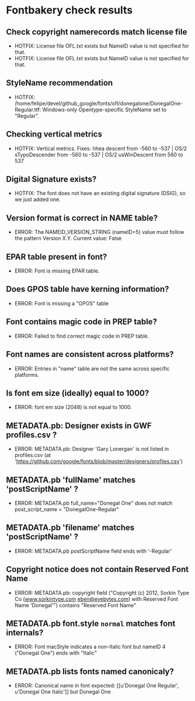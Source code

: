 # Fontbakery check results
## Check copyright namerecords match license file
* HOTFIX: License file OFL.txt exists but NameID value is not specified for that.
* HOTFIX: License file OFL.txt exists but NameID value is not specified for that.

## StyleName recommendation
* HOTFIX: /home/felipe/devel/github_google/fonts/ofl/donegalone/DonegalOne-Regular.ttf: Windows-only Opentype-specific StyleName set to "Regular".

## Checking vertical metrics
* HOTFIX: Vertical metrics. Fixes: hhea descent from -560 to -537 | OS/2 sTypoDescender from -560 to -537 | OS/2 usWinDescent from 560 to 537

## Digital Signature exists?
* HOTFIX: The font does not have an existing digital signature (DSIG), so we just added one.

## Version format is correct in NAME table?
* ERROR: The NAMEID_VERSION_STRING (nameID=5) value must follow the pattern Version X.Y. Current value: False

## EPAR table present in font?
* ERROR: Font is missing EPAR table.

## Does GPOS table have kerning information?
* ERROR: Font is missing a "GPOS" table

## Font contains magic code in PREP table?
* ERROR: Failed to find correct magic code in PREP table.

## Font names are consistent across platforms?
* ERROR: Entries in "name" table are not the same across specific platforms.

## Is font em size (ideally) equal to 1000?
* ERROR: font em size (2048) is not equal to 1000.

## METADATA.pb: Designer exists in GWF profiles.csv ?
* ERROR: METADATA.pb: Designer 'Gary Lonergan' is not listed in profiles.csv (at 'https://github.com/google/fonts/blob/master/designers/profiles.csv')

## METADATA.pb 'fullName' matches 'postScriptName' ?
* ERROR: METADATA.pb full_name="Donegal One" does not match post_script_name = "DonegalOne-Regular"

## METADATA.pb 'filename' matches 'postScriptName' ?
* ERROR: METADATA.pb postScriptName field ends with '-Regular'

## Copyright notice does not contain Reserved Font Name
* ERROR: METADATA.pb: copyright field ("Copyright (c) 2012, Sorkin Type Co (www.sorkintype.com eben@eyebytes.com) with Reserved Font Name 'Donegal'") contains "Reserved Font Name"

## METADATA.pb font.style `normal` matches font internals?
* ERROR: Font macStyle indicates a non-Italic font but nameID 4 ("Donegal One") ends with "Italic"

## METADATA.pb lists fonts named canonicaly?
* ERROR: Canonical name in font expected: [[u'Donegal One Regular', u'Donegal One Italic']] but Donegal One

